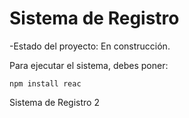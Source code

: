 <h1>Sistema de Registro</h1>

-Estado del proyecto: En construcción.

Para ejecutar el sistema, debes poner:

```npm install reac```

Sistema de Registro 2
